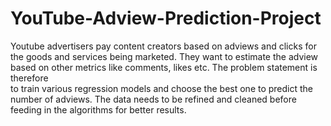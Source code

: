 # YouTube-Adview-Prediction-Project

Youtube advertisers pay content creators based on adviews and clicks for the 
goods and services being marketed. They want to estimate the adview based 
on other metrics like comments, likes etc. The problem statement is therefore  
to train various regression models and choose the best one to predict the 
number of adviews. The data needs to be refined and cleaned before feeding 
in the algorithms for better results.  
